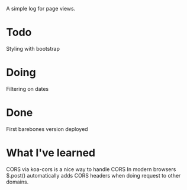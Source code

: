 A simple log for page views. 

# Todo
Styling with bootstrap

# Doing
Filtering on dates

# Done
First barebones version deployed

# What I've learned
CORS via koa-cors is a nice way to handle CORS
In modern browsers $.post() automatically adds CORS headers when doing request to other domains.
